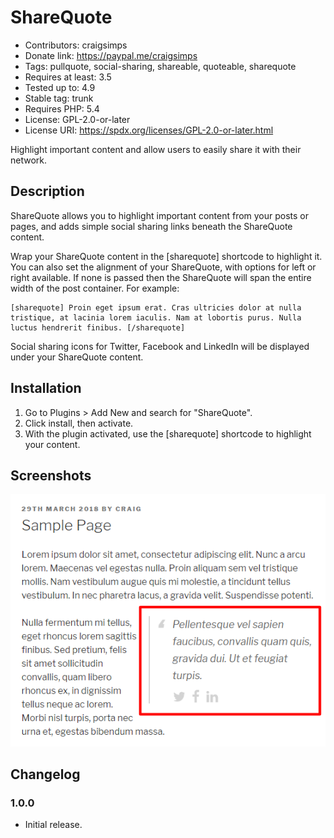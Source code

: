 # ShareQuote

- Contributors: craigsimps
- Donate link: https://paypal.me/craigsimps
- Tags: pullquote, social-sharing, shareable, quoteable, sharequote
- Requires at least: 3.5
- Tested up to: 4.9
- Stable tag: trunk
- Requires PHP: 5.4
- License: GPL-2.0-or-later
- License URI: https://spdx.org/licenses/GPL-2.0-or-later.html

Highlight important content and allow users to easily share it with their network.

## Description

ShareQuote allows you to highlight important content from your posts or pages, and adds simple social sharing links beneath the ShareQuote content.

Wrap your ShareQuote content in the [sharequote] shortcode to highlight it. You can also set the alignment of your ShareQuote, with options for left or right available. If none is passed then the ShareQuote will span the entire width of the post container. For example:

```
[sharequote] Proin eget ipsum erat. Cras ultricies dolor at nulla tristique, at lacinia lorem iaculis. Nam at lobortis purus. Nulla luctus hendrerit finibus. [/sharequote]
```

Social sharing icons for Twitter, Facebook and LinkedIn will be displayed under your ShareQuote content.

## Installation

1. Go to Plugins > Add New and search for "ShareQuote".
2. Click install, then activate.
3. With the plugin activated, use the [sharequote] shortcode to highlight your content.

## Screenshots

![Example Plugin Output](https://github.com/craigsimps/sharequote/raw/master/assets/screenshots/screenshot-1.png)

## Changelog

### 1.0.0
* Initial release.
